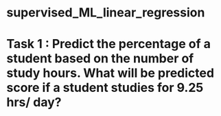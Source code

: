 # supervised_ML_linear_regression
# Task 1 : Predict the percentage of a student based on the number of study hours. What will be predicted score if a student studies for 9.25 hrs/ day?
